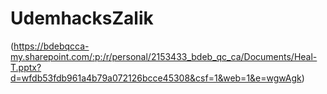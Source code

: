 # UdemhacksZalik


(https://bdebqcca-my.sharepoint.com/:p:/r/personal/2153433_bdeb_qc_ca/Documents/Heal-T.pptx?d=wfdb53fdb961a4b79a072126bcce45308&csf=1&web=1&e=wgwAgk)